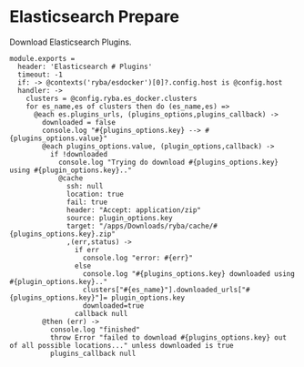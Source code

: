 
# Elasticsearch Prepare

Download Elasticsearch Plugins.

    module.exports =
      header: 'Elasticsearch # Plugins'
      timeout: -1
      if: -> @contexts('ryba/esdocker')[0]?.config.host is @config.host
      handler: ->
        clusters = @config.ryba.es_docker.clusters
        for es_name,es of clusters then do (es_name,es) =>
          @each es.plugins_urls, (plugins_options,plugins_callback) ->
            downloaded = false
            console.log "#{plugins_options.key} --> #{plugins_options.value}"
            @each plugins_options.value, (plugin_options,callback) ->
              if !downloaded
                console.log "Trying do download #{plugins_options.key} using #{plugin_options.key}.."
                @cache
                  ssh: null
                  location: true
                  fail: true
                  header: "Accept: application/zip"
                  source: plugin_options.key
                  target: "/apps/Downloads/ryba/cache/#{plugins_options.key}.zip"
                  ,(err,status) ->
                    if err
                      console.log "error: #{err}"
                    else
                      console.log "#{plugins_options.key} downloaded using #{plugin_options.key}.."
                      clusters["#{es_name}"].downloaded_urls["#{plugins_options.key}"]= plugin_options.key
                      downloaded=true
                    callback null
            @then (err) ->
              console.log "finished"
              throw Error "failed to download #{plugins_options.key} out of all possible locations..." unless downloaded is true
              plugins_callback null
            
            


